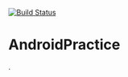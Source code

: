 [![Build Status](https://travis-ci.org/tseeri/AndroidPractice.svg?branch=master)](https://travis-ci.org/tseeri/AndroidPractice)

# AndroidPractice
.
